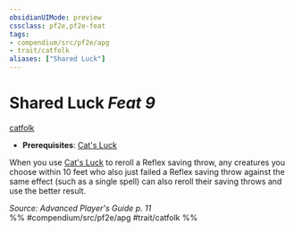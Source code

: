 ```yaml
---
obsidianUIMode: preview
cssclass: pf2e,pf2e-feat
tags:
- compendium/src/pf2e/apg
- trait/catfolk
aliases: ["Shared Luck"]
---
```

# Shared Luck  *Feat 9*  
[catfolk](catfolk-b1.md "Catfolk Ancestry & Heritage Trait")  

- **Prerequisites**: [Cat's Luck](cats-luck-apg.md)

When you use [Cat's Luck](cats-luck-apg.md) to reroll a Reflex saving throw, any creatures you choose within 10 feet who also just failed a Reflex saving throw against the same effect (such as a single spell) can also reroll their saving throws and use the better result.

*Source: Advanced Player's Guide p. 11*  
%% #compendium/src/pf2e/apg #trait/catfolk %%